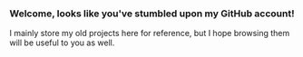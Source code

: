 ### Welcome, looks like you've stumbled upon my GitHub account!

I mainly store my old projects here for reference, but I hope browsing them will be useful to you as well.
